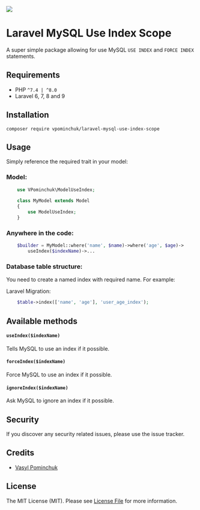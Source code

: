 ![](https://banners.beyondco.de/Laravel%20MySQL%20USE%20INDEX%20Model%20Scope.png?theme=light&packageManager=composer+require&packageName=vpominchuk%2Flaravel-mysql-use-index-scope&pattern=texture&style=style_1&description=Allowing+for+use+MySQL+USE+INDEX+and+FORCE+INDEX+statements&md=1&showWatermark=0&fontSize=100px&images=https%3A%2F%2Flaravel.com%2Fimg%2Flogomark.min.svg)
# Laravel MySQL Use Index Scope
A super simple package allowing for use MySQL `USE INDEX` and `FORCE INDEX` statements.

## Requirements
- PHP `^7.4 | ^8.0`
- Laravel 6, 7, 8 and 9

## Installation

`composer require vpominchuk/laravel-mysql-use-index-scope`

## Usage
Simply reference the required trait in your model:

### Model:
```php
    use VPominchuk\ModelUseIndex;
    
    class MyModel extends Model
    {
        use ModelUseIndex;
    }
```

### Anywhere in the code:
```php
    $builder = MyModel::where('name', $name)->where('age', $age)->
        useIndex($indexName)->...
```

### Database table structure:
You need to create a named index with required name. For example:

Laravel Migration:
```php
    $table->index(['name', 'age'], 'user_age_index');
```
## Available methods
#### `useIndex($indexName)`
Tells MySQL to use an index if it possible.

#### `forceIndex($indexName)`
Force MySQL to use an index if it possible.

#### `ignoreIndex($indexName)`
Ask MySQL to ignore an index if it possible.

## Security

If you discover any security related issues, please use the issue tracker.

## Credits

- [Vasyl Pominchuk](https://github.com/vpominchuk)

## License

The MIT License (MIT). Please see [License File](LICENSE) for more information.

